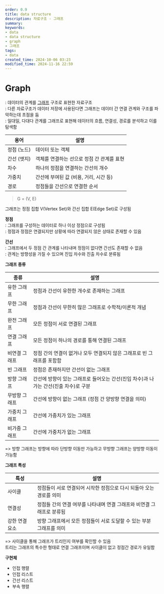 ```yaml
---
order: 0.9
title: data structure
description: 자료구조 - 그래프
summary:
keywords:
- data
- data structure
- graph
- 그래프
tags:
- data
created_time: 2024-10-06 03:23
modified_time: 2024-11-16 22:59
---
```


# Graph
: 데이터의 관계를 [그래프](../../mathematics/discrete-mathematics/graph.md) 구조로 표현한 자료구조  
: 다른 자료구조가 데이터 저장에 사용된다면 그래프는 데이터 간 연결 관계와 구조를 파악하는데 초점을 둠  
: 일대일, 다대다 관계를 그래프로 표현해 데이터의 흐름, 연결성, 경로를 분석하고 이를 탐색함  
 
용어 | 설명
---|---
정점 (노드) | 데이터 또는 객체
간선 (엣지) | 객체를 연결하는 선으로 정점 간 관계를 표현
차수 | 하나의 정점을 연결하는 간선의 개수
가중치 | 간선에 부여된 값 (비용, 거리, 시간 등)
경로 | 정점들을 간선으로 연결한 순서


> G = (V, E)

그래프는 정점 집합 V(Vertex Set)와 간선 집합 E(Edge Set)로 구성됨


**정점**  
: 그래프를 구성하는 데이터로 하나 이상 정점으로 구성됨  
: 정점과 정점은 연결되지만 상황에 따라 연결되지 않은 상태로 존재할 수 있음  

**간선**  
: 그래프에서 두 정점 간 관계를 나타내며 정점이 없다면 간선도 존재할 수 없음  
: 관계는 방향성을 가질 수 있으며 진입 차수와 진출 차수로 분류됨

**그래프 종류**  

종류 | 설명
---|---
유한 그래프 | 정점과 간선이 유한한 개수로 존재하는 그래프
무한 그래프 | 정점과 간선이 무한히 많은 그래프로 수학적/이론적 개념
완전 그래프 | 모든 정점이 서로 연결된 그래프
연결 그래프 | 모든 정점이 하나의 경로를 통해 연결된 그래프
비연결 그래프 | 정점 간의 연결이 없거나 모두 연결되지 않은 그래프로 빈 그래프를 포함함
빈 그래프 | 정점은 존재하지만 간선이 없는 그래프
방향 그래프 | 간선에 방향이 있는 그래프로 들어오는 간선(진입 차수)과 나가는 간선(진출 차수)로 구분
무방향 그래프 | 간선에 방향이 없는 그래프 (정점 간 양방향 연결을 의미)
가중치 그래프 | 간선에 가중치가 있는 그래프
비가중 그래프 | 간선에 가중치가 없는 그래프

=> 방향 그래프는 방향에 따라 단방향 이동만 가능하고 무방향 그래프는 양방향 이동이 가능함


**그래프 특성**

특성 | 설명
---|---
사이클 | 정점들이 서로 연결되어 시작한 정점으로 다시 되돌아 오는 경로를 의미
연결성 | 정점들 간의 연결 여부를 나타내며 연결 그래프와 비연결 그래프로 분류됨
강한 연결 요소 | 방향 그래프에서 모든 정점들이 서로 도달할 수 있는 부분 그래프를 의미

=> 사이클을 통해 그래프가 트리인지 여부를 확인할 수 있음  
트리는 그래프의 특수한 형태로 연결 그래프이며 사이클이 없고 정점간 경로가 유일함  


**구현체**
- 인접 행렬
- 인접 리스트
- 간선 리스트
- 부속 행렬